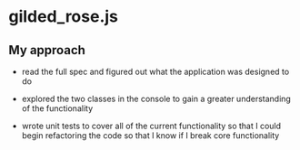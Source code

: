 # gilded_rose.js

## My approach

* read the full spec and figured out what the application was designed to do

* explored the two classes in the console to gain a greater understanding of the functionality

* wrote unit tests to cover all of the current functionality so that I could begin refactoring the code so that I know if I break core functionality
